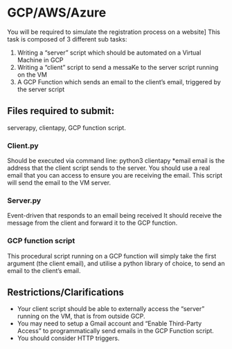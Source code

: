 # GCP/AWS/Azure
You will be required to simulate the registration process on a website] This task is composed of 3 different sub tasks: 

1. Writing a “server” script which should be automated on a Virtual Machine in GCP
2. Writing a “client” script to send a messaKe to the server script
running on the VM
3. A GCP Function which sends an email to the client’s email, triggered by the server script

## Files required to submit:
serverapy, clientapy, GCP function script.

### Client.py
Should be executed via command line: python3 clientapy *email
email is the address that the client script sends to the server. You should use a real email that you can access to ensure you are
receiving the email. This script will send the email to the VM server.

### Server.py
Event-driven that responds to an email being received It should receive the message from the client and forward it to the GCP
function. 

### GCP function script
This procedural script running on a GCP function will simply take the first argument (the client email), and utilise a python library of choice, to send an email to the client’s email.

## Restrictions/Clarifications
  - Your client script should be able to externally access the “server” running on the VM, that is from outside GCP.
  - You may need to setup a Gmail account and “Enable Third-Party Access” to programmatically send emails in the GCP Function script.
  - You should consider HTTP triggers.
